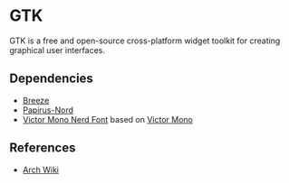 # GTK

GTK is a free and open-source cross-platform widget toolkit for creating
graphical user interfaces.

## Dependencies

- [Breeze](https://github.com/KDE/breeze)
- [Papirus-Nord](https://github.com/Adapta-Projects/Papirus-Nord)
- [Victor Mono Nerd Font](https://github.com/ryanoasis/nerd-fonts) based on
  [Victor Mono](https://github.com/rubjo/victor-mono)

## References

- [Arch Wiki](https://wiki.archlinux.org/title/GTK#Configuration)

